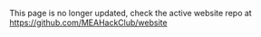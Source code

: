 This page is no longer updated, check the active website repo at https://github.com/MEAHackClub/website
